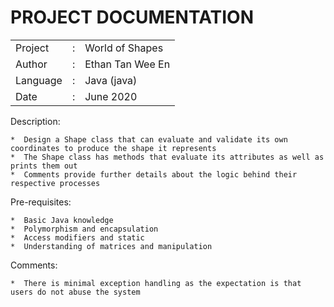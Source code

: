 PROJECT DOCUMENTATION
=====================

|               |   |                       |
|---------------|---|-----------------------|
|   Project     | : |   World of Shapes     |
|   Author      | : |   Ethan Tan Wee En    |
|   Language    | : |   Java (java)         |
|   Date        | : |   June 2020           |

Description:

    *  Design a Shape class that can evaluate and validate its own coordinates to produce the shape it represents
    *  The Shape class has methods that evaluate its attributes as well as prints them out
    *  Comments provide further details about the logic behind their respective processes

Pre-requisites:

    *  Basic Java knowledge
    *  Polymorphism and encapsulation
    *  Access modifiers and static
    *  Understanding of matrices and manipulation

Comments:

    *  There is minimal exception handling as the expectation is that users do not abuse the system